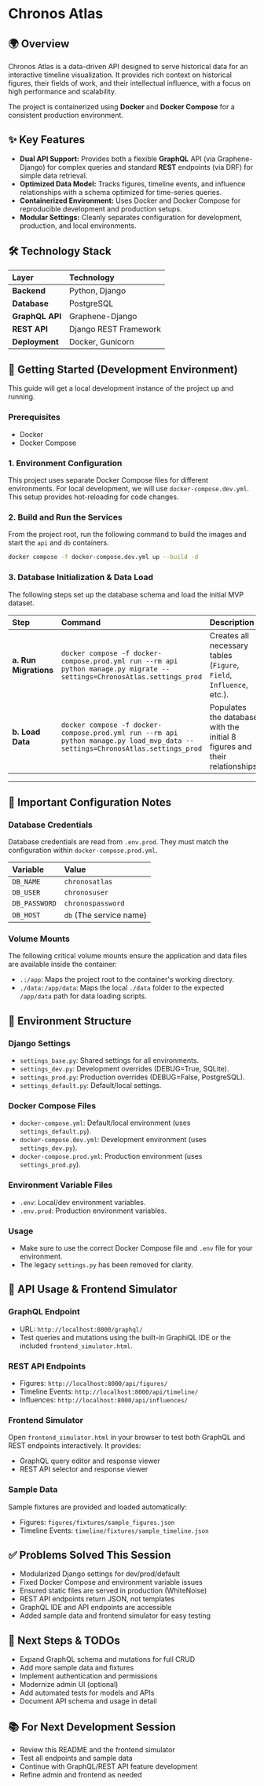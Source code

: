 # Chronos Atlas

## 🌍 Overview

Chronos Atlas is a data-driven API designed to serve historical data for an interactive timeline visualization. It provides rich context on historical figures, their fields of work, and their intellectual influence, with a focus on high performance and scalability.

The project is containerized using **Docker** and **Docker Compose** for a consistent production environment.

## ✨ Key Features

*   **Dual API Support:** Provides both a flexible **GraphQL** API (via Graphene-Django) for complex queries and standard **REST** endpoints (via DRF) for simple data retrieval.
*   **Optimized Data Model:** Tracks figures, timeline events, and influence relationships with a schema optimized for time-series queries.
*   **Containerized Environment:** Uses Docker and Docker Compose for reproducible development and production setups.
*   **Modular Settings:** Cleanly separates configuration for development, production, and local environments.

## 🛠️ Technology Stack

| Layer | Technology |
| :--- | :--- |
| **Backend** | Python, Django |
| **Database** | PostgreSQL |
| **GraphQL API** | Graphene-Django |
| **REST API** | Django REST Framework |
| **Deployment** | Docker, Gunicorn |

## 🚀 Getting Started (Development Environment)

This guide will get a local development instance of the project up and running.

### Prerequisites
* Docker
* Docker Compose

### 1. Environment Configuration
This project uses separate Docker Compose files for different environments. For local development, we will use `docker-compose.dev.yml`. This setup provides hot-reloading for code changes.

### 2. Build and Run the Services
From the project root, run the following command to build the images and start the `api` and `db` containers.
```bash
docker compose -f docker-compose.dev.yml up --build -d
```

### 3\. Database Initialization & Data Load

The following steps set up the database schema and load the initial MVP dataset.

| Step | Command | Description |
| :--- | :--- | :--- |
| **a. Run Migrations** | `docker compose -f docker-compose.prod.yml run --rm api python manage.py migrate --settings=ChronosAtlas.settings_prod` | Creates all necessary tables (`Figure`, `Field`, `Influence`, etc.). |
| **b. Load Data** | `docker compose -f docker-compose.prod.yml run --rm api python manage.py load_mvp_data --settings=ChronosAtlas.settings_prod` | Populates the database with the initial 8 figures and their relationships. |

-----

## 🛑 Important Configuration Notes

### Database Credentials

Database credentials are read from `.env.prod`. They must match the configuration within `docker-compose.prod.yml`.

| Variable | Value |
| :--- | :--- |
| `DB_NAME` | `chronosatlas` |
| `DB_USER` | `chronosuser` |
| `DB_PASSWORD` | `chronospassword` |
| `DB_HOST` | `db` (The service name) |

### Volume Mounts

The following critical volume mounts ensure the application and data files are available inside the container:

  * `.:/app`: Maps the project root to the container's working directory.
  * `./data:/app/data`: Maps the local `./data` folder to the expected `/app/data` path for data loading scripts.

## 🧩 Environment Structure

### Django Settings
- `settings_base.py`: Shared settings for all environments.
- `settings_dev.py`: Development overrides (DEBUG=True, SQLite).
- `settings_prod.py`: Production overrides (DEBUG=False, PostgreSQL).
- `settings_default.py`: Default/local settings.

### Docker Compose Files
- `docker-compose.yml`: Default/local environment (uses `settings_default.py`).
- `docker-compose.dev.yml`: Development environment (uses `settings_dev.py`).
- `docker-compose.prod.yml`: Production environment (uses `settings_prod.py`).

### Environment Variable Files
- `.env`: Local/dev environment variables.
- `.env.prod`: Production environment variables.

### Usage
- Make sure to use the correct Docker Compose file and `.env` file for your environment.
- The legacy `settings.py` has been removed for clarity.

## 🧪 API Usage & Frontend Simulator

### GraphQL Endpoint
- URL: `http://localhost:8000/graphql/`
- Test queries and mutations using the built-in GraphiQL IDE or the included `frontend_simulator.html`.

### REST API Endpoints
- Figures: `http://localhost:8000/api/figures/`
- Timeline Events: `http://localhost:8000/api/timeline/`
- Influences: `http://localhost:8000/api/influences/`

### Frontend Simulator
Open `frontend_simulator.html` in your browser to test both GraphQL and REST endpoints interactively. It provides:
- GraphQL query editor and response viewer
- REST API selector and response viewer

### Sample Data
Sample fixtures are provided and loaded automatically:
- Figures: `figures/fixtures/sample_figures.json`
- Timeline Events: `timeline/fixtures/sample_timeline.json`

## ✅ Problems Solved This Session
- Modularized Django settings for dev/prod/default
- Fixed Docker Compose and environment variable issues
- Ensured static files are served in production (WhiteNoise)
- REST API endpoints return JSON, not templates
- GraphQL IDE and API endpoints are accessible
- Added sample data and frontend simulator for easy testing

## 📝 Next Steps & TODOs
- Expand GraphQL schema and mutations for full CRUD
- Add more sample data and fixtures
- Implement authentication and permissions
- Modernize admin UI (optional)
- Add automated tests for models and APIs
- Document API schema and usage in detail

## 📚 For Next Development Session
- Review this README and the frontend simulator
- Test all endpoints and sample data
- Continue with GraphQL/REST API feature development
- Refine admin and frontend as needed
